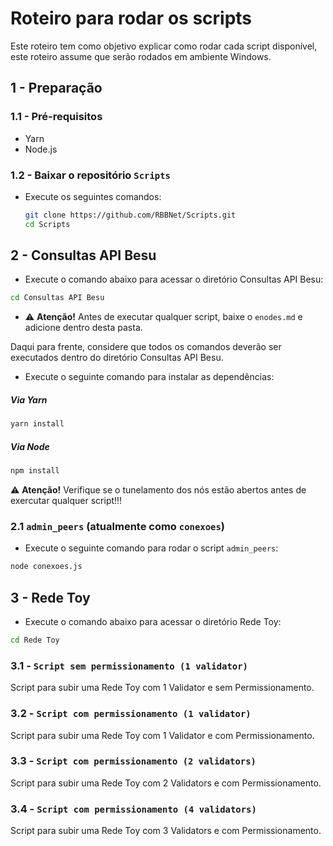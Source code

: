 # Roteiro para rodar os scripts

Este roteiro tem como objetivo explicar como rodar cada script disponível, este roteiro assume que serão rodados em ambiente Windows.

## 1 - Preparação

### 1.1 - Pré-requisitos

- Yarn
- Node.js

### 1.2 - Baixar o repositório `Scripts`

- Execute os seguintes comandos:

  ```bash
  git clone https://github.com/RBBNet/Scripts.git
  cd Scripts
  
  ```

## 2 - Consultas API Besu

- Execute o comando abaixo para acessar o diretório Consultas API Besu: 

```bash
cd Consultas API Besu

```

-  ⚠️ **Atenção!** Antes de executar qualquer script, baixe o `enodes.md` e adicione dentro desta pasta.

Daqui para frente, considere que todos os comandos deverão ser executados dentro do diretório Consultas API Besu.

- Execute o seguinte comando para instalar as dependências:

##### **Via Yarn**

```bash
yarn install

```

##### **Via Node**

```bash
npm install

```

 ⚠️ **Atenção!** Verifique se o tunelamento dos nós estão abertos antes de exercutar qualquer script!!!


### 2.1 `admin_peers` (atualmente como `conexoes`)

- Execute o seguinte comando para rodar o script `admin_peers`:

```bash
node conexoes.js

```

## 3 - Rede Toy

- Execute o comando abaixo para acessar o diretório Rede Toy: 

```bash
cd Rede Toy

```

### 3.1 - `Script sem permissionamento (1 validator)`

Script para subir uma Rede Toy com 1 Validator e sem Permissionamento.


### 3.2 - `Script com permissionamento (1 validator)`

Script para subir uma Rede Toy com 1 Validator e com Permissionamento.


### 3.3 - `Script com permissionamento (2 validators)`

Script para subir uma Rede Toy com 2 Validators e com Permissionamento.


### 3.4 - `Script com permissionamento (4 validators)`

Script para subir uma Rede Toy com 3 Validators e com Permissionamento.
